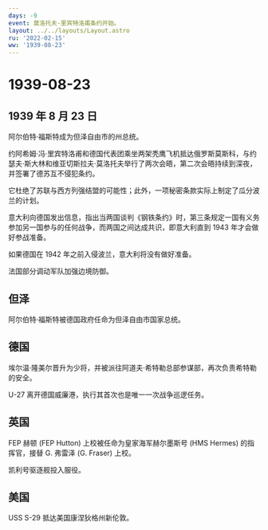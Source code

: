 ```yaml
---
days: -9
event: 莫洛托夫-里宾特洛甫条约开始。
layout: ../../layouts/Layout.astro
ru: '2022-02-15'
ww: '1939-08-23'
---
```


# 1939-08-23

## 1939 年 8 月 23 日

阿尔伯特·福斯特成为但泽自由市的州总统。

约阿希姆·冯·里宾特洛甫和德国代表团乘坐两架秃鹰飞机抵达俄罗斯莫斯科，与约瑟夫·斯大林和维亚切斯拉夫·莫洛托夫举行了两次会晤，第二次会晤持续到深夜，并签署了德苏互不侵犯条约。

它杜绝了苏联与西方列强结盟的可能性；此外，一项秘密条款实际上制定了瓜分波兰的计划。

意大利向德国发出信息，指出当两国谈判《钢铁条约》时，第三条规定一国有义务参加另一国参与的任何战争，而两国之间达成共识，即意大利直到
1943 年才会做好参战准备。

如果德国在 1942 年之前入侵波兰，意大利将没有做好准备。

法国部分调动军队加强边境防御。

## 但泽

阿尔伯特·福斯特被德国政府任命为但泽自由市国家总统。

## 德国

埃尔温·隆美尔晋升为少将，并被派往阿道夫·希特勒总部参谋部，再次负责希特勒的安全。

U-27 离开德国威廉港，执行其首次也是唯一一次战争巡逻任务。

## 英国

FEP 赫顿 (FEP Hutton) 上校被任命为皇家海军赫尔墨斯号 (HMS Hermes)
的指挥官，接替 G. 弗雷泽 (G. Fraser) 上校。

凯利号驱逐舰投入服役。

## 美国

USS S-29 抵达美国康涅狄格州新伦敦。